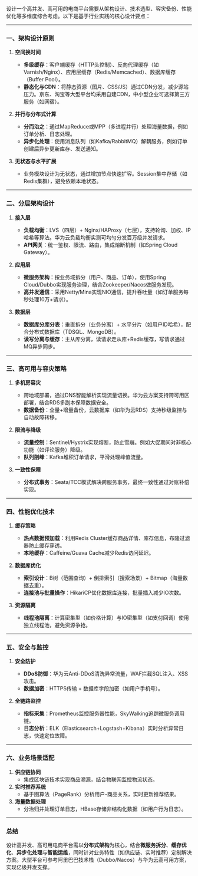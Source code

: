 设计一个高并发、高可用的电商平台需要从架构设计、技术选型、容灾备份、性能优化等多维度综合考虑。以下是基于行业实践的核心设计要点：

---

### **一、架构设计原则**
1. **空间换时间**
    - **多级缓存**：客户端缓存（HTTP头控制）、反向代理缓存（如Varnish/Nginx）、应用层缓存（Redis/Memcached）、数据库缓存（Buffer Pool）。
    - **静态化与CDN**：将静态资源（图片、CSS/JS）通过CDN分发，减少源站压力。京东、淘宝等大型平台均采用自建CDN，中小型企业可选择第三方服务（如网宿）。

2. **并行与分布式计算**
    - **分而治之**：通过MapReduce或MPP（多进程并行）处理海量数据，例如订单分析、日志处理。
    - **异步化处理**：使用消息队列（如Kafka/RabbitMQ）解耦服务，例如订单创建后异步更新库存、发送通知。

3. **无状态与水平扩展**
    - 业务模块设计为无状态，通过增加节点快速扩容。Session集中存储（如Redis集群），避免依赖本地状态。

---

### **二、分层架构设计**
1. **接入层**
    - **负载均衡**：LVS（四层）+ Nginx/HAProxy（七层），支持轮询、加权、IP哈希等算法。华为云负载均衡实测可均匀分发百万级并发请求。
    - **API网关**：统一鉴权、限流、路由，集成熔断机制（如Spring Cloud Gateway）。

2. **应用层**
    - **微服务架构**：按业务域拆分（用户、商品、订单），使用Spring Cloud/Dubbo实现服务治理，结合Zookeeper/Nacos做服务发现。
    - **高并发通信**：采用Netty/Mina实现NIO通信，提升吞吐量（如订单服务每秒处理10万+请求）。

3. **数据层**
    - **数据库分库分表**：垂直拆分（业务分离）+ 水平分片（如用户ID哈希），配合分布式数据库（TDSQL、MongoDB）。
    - **读写分离与缓存**：主从库分离，读请求走从库+Redis缓存，写请求通过MQ异步同步。

---

### **三、高可用与容灾策略**
1. **多机房容灾**
    - 跨地域部署，通过DNS智能解析实现流量切换。华为云方案支持跨可用区部署，结合RDS多副本保障数据安全。
    - **数据备份**：全量+增量备份，云数据库（如华为云RDS）支持秒级监控与自动故障转移。

2. **限流与降级**
    - **流量控制**：Sentinel/Hystrix实现熔断，防止雪崩。例如大促期间对非核心功能（如评论服务）降级。
    - **队列削峰**：Kafka堆积订单请求，平滑处理峰值流量。

3. **一致性保障**
    - **分布式事务**：Seata/TCC模式解决跨服务事务，最终一致性通过对账补偿实现。

---

### **四、性能优化技术**
1. **缓存策略**
    - **热点数据预加载**：利用Redis Cluster缓存商品详情、库存信息，布隆过滤器防止缓存穿透。
    - **本地缓存**：Caffeine/Guava Cache减少Redis访问延迟。

2. **数据库优化**
    - **索引设计**：B树（范围查询）+ 倒排索引（搜索场景）+ Bitmap（海量数据去重）。
    - **连接池与批量操作**：HikariCP优化数据库连接，批量插入减少IO次数。

3. **资源隔离**
    - **线程池隔离**：计算密集型（如价格计算）与IO密集型（如支付回调）使用独立线程池，避免资源争抢。

---

### **五、安全与监控**
1. **安全防护**
    - **DDoS防御**：华为云Anti-DDoS清洗异常流量，WAF拦截SQL注入、XSS攻击。
    - **数据加密**：HTTPS传输 + 数据库字段加密（如用户手机号）。

2. **全链路监控**
    - **指标采集**：Prometheus监控服务器性能，SkyWalking追踪微服务调用链。
    - **日志分析**：ELK（Elasticsearch+Logstash+Kibana）实时分析异常日志，快速定位故障。

---

### **六、业务场景适配**
1. **供应链协同**
    - 集成区块链技术实现商品溯源，结合物联网监控物流状态。
2. **实时推荐系统**
    - 基于图算法（PageRank）分析用户-商品关系，实时更新推荐结果。
3. **海量数据处理**
    - 分治归并处理订单日志，HBase存储非结构化数据（如用户行为日志）。

---

### **总结**
设计高并发、高可用电商平台需以**分布式架构**为核心，结合**微服务拆分**、**缓存优化**、**异步化处理**与**智能运维**，同时针对业务特性（如供应链、实时推荐）定制解决方案。大型平台可参考阿里巴巴技术栈（Dubbo/Nacos）与华为云高可用方案，实现亿级并发支撑。